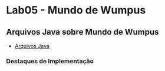 # Lab05 - Mundo de Wumpus
## Arquivos Java sobre Mundo de Wumpus
* [Arquivos Java](src/pt/c40task/l05wumpus)

### Destaques de Implementação

